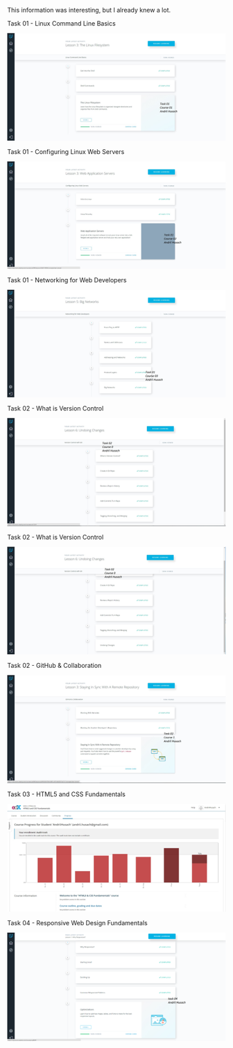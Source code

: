 This information was interesting, but I already knew a lot.

Task 01 - Linux Command Line Basics

![Screenshot](task_01/course_01.jpg)

Task 01 - Configuring Linux Web Servers

![Screenshot](task_01/course_02.jpg)

Task 01 - Networking for Web Developers

![Screenshot](task_01/course_03.jpg)

Task 02 - What is Version Control

![Screenshot](task_02/course_0_1.jpg)

Task 02 - What is Version Control

![Screenshot](task_02/course_0_2.jpg)

Task 02 - GitHub & Collaboration

![Screenshot](task_02/course_1.jpg)

Task 03 - HTML5 and CSS Fundamentals

![Screenshot](task_03/edx.jpg)

Task 04 - Responsive Web Design Fundamentals

![Screenshot](task_04/course.png)
